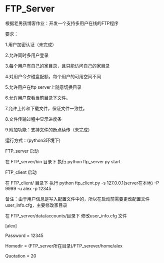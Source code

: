 # FTP_Server
根据老男孩博客作业：开发一个支持多用户在线的FTP程序

要求：

 1.用户加密认证（未完成）
 
 2.允许同时多用户登录
 
 3.每个用户有自己的家目录，且只能访问自己的家目录
 
 4.对用户今夕磁盘配额，每个用户的可用空间不同
 
 5.允许用户在ftp server上随意切换目录
 
 6.允许用户查看当前目录下文件。
 
 7.允许上传和下载文件，保证文件一致性。
 
 8.文件传输过程中显示进度条
 
 9.附加功能：支持文件的断点续传（未完成）
 
运行方式：(python3环境下)

FTP_server  启动

在  FTP_server/bin 目录下  执行  python  ftp_server.py start

FTP_client 启动

在  FTP_client/ 目录下  执行   python  ftp_client.py  -s 127.0.0.1(server在本地)  -P 9999  -u alex  -p 12345

备注：由于用户信息是写入配置文件中的，所以在启动前需要更改配置文件user_info.cfg，主要修改家目录

在 FTP_server/data/accounts/目录下  修改user_info.cfg  文件

[alex]

Password = 12345

Homedir = (FTP_server所在目录)/FTP_serever/home/alex

Quotation = 20
